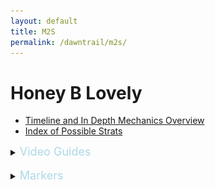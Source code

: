 ```yaml
---
layout: default
title: M2S
permalink: /dawntrail/m2s/
---
```

# Honey B Lovely

- [Timeline and In Depth Mechanics Overview](indepth)
- [Index of Possible Strats](strats)

<details><summary><font size="4" color="LightBlue">Video Guides</font></summary>
  <details><summary>Hope</summary>
  {% include youtube.html id="9zhnyvg8OEI" %}
  </details>
  <details><summary>Yukizuri</summary>
  {% include youtube.html id="jY_a_-SMRE8" %}
  </details>
  <details><summary>Hector</summary>
  {% include youtube.html id="Pb6sE5Hp3B8" %}
  </details>
  <details><summary>MTQ</summary>
  {% include youtube.html id="JQeTFmQcNkI" %}
  </details>
  <details><summary>Rainesame</summary>
  {% include youtube.html id="A-q3aSz0l6U" %}
  </details>
</details>
<br>
<details markdown=block>
  <summary><font size="4" color="LightBlue">Markers</font></summary>
  ```json
  {"Name":"M2S", "MapID":988,
  "A":{"X":100.0,"Y":0.0,"Z":91.375,"ID":0,"Active":true},
  "B":{"X":108.625,"Y":0.0,"Z":100.0,"ID":1,"Active":true},
  "C":{"X":100.0,"Y":0.0,"Z":108.625,"ID":2,"Active":true},
  "D":{"X":91.375,"Y":0.0,"Z":100.0,"ID":3,"Active":true},
  "One":{"X":91.375,"Y":0.0,"Z":91.375,"ID":7,"Active":true},
  "Two":{"X":108.625,"Y":0.0,"Z":91.375,"ID":4,"Active":true},
  "Three":{"X":108.625,"Y":0.0,"Z":108.625,"ID":5,"Active":true},
  "Four":{"X":91.375,"Y":0.0,"Z":108.625,"ID":6,"Active":true}}

  ```
</details>
[![](timeline.PNG)](https://photos.google.com/share/AF1QipPDyoHDQjyLP-8IGGjRC1d9S0HqC1oUey4jShiftiGohSwX3-kqq1m3mpIPVg0OfA/photo/AF1QipOX_ehUlapwQ2SSxL-V9PJJX9WxTMzuEQIac2DG?key=eWx4MUpZcFVYM1VGcVFaWjZkWGh4R3BQOFZUcGZB)
